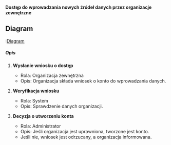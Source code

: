 #### Dostęp do wprowadzania nowych źródeł danych przez organizacje zewnętrzne

## Diagram

:[Diagram](PB0014.puml)

##### Opis

1. **Wysłanie wniosku o dostęp**
   * Rola: Organizacja zewnętrzna
   * Opis: Organizacja składa wniosek o konto do wprowadzania danych.

2. **Weryfikacja wniosku**
   * Rola: System
   * Opis: Sprawdzenie danych organizacji.

3. **Decyzja o utworzeniu konta**
   * Rola: Administrator
   * Opis: Jeśli organizacja jest uprawniona, tworzone jest konto.
   * Jeśli nie, wniosek jest odrzucany, a organizacja informowana.